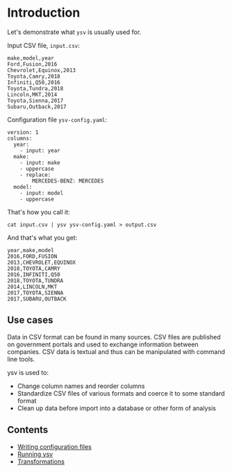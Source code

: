 # Introduction

Let's demonstrate what `ysv` is usually used for.

Input CSV file, `input.csv`: 

```csv
make,model,year
Ford,Fusion,2016
Chevrolet,Equinox,2013
Toyota,Camry,2018
Infiniti,Q50,2016
Toyota,Tundra,2018
Lincoln,MKT,2014
Toyota,Sienna,2017
Subaru,Outback,2017
```

Configuration file `ysv-config.yaml`: 

```
version: 1
columns:
  year:
    - input: year
  make:
    - input: make
    - uppercase
    - replace:
        MERCEDES-BENZ: MERCEDES
  model:
    - input: model
    - uppercase
```

That's how you call it:

```
cat input.csv | ysv ysv-config.yaml > output.csv
```

And that's what you get:

```
year,make,model
2016,FORD,FUSION
2013,CHEVROLET,EQUINOX
2018,TOYOTA,CAMRY
2016,INFINITI,Q50
2018,TOYOTA,TUNDRA
2014,LINCOLN,MKT
2017,TOYOTA,SIENNA
2017,SUBARU,OUTBACK
```

## Use cases

Data in CSV format can be found in many sources. CSV files are published on government portals and used to exchange information between companies. CSV data is textual and thus can be manipulated with command line tools.

ysv is used to:

* Change column names and reorder columns
* Standardize CSV files of various formats and coerce it to some standard format
* Clean up data before import into a database or other form of analysis

## Contents

* [Writing configuration files](configuration.md)
* [Running ysv](running.md)
* [Transformations](transformations.md)